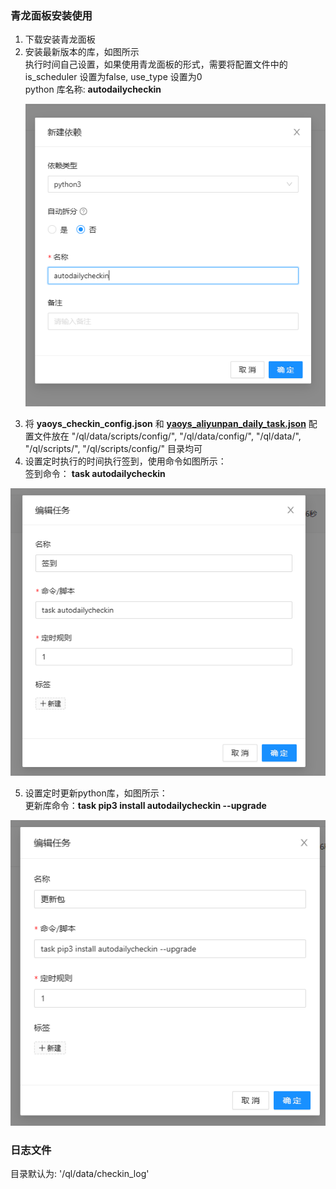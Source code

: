 ### 青龙面板安装使用

1. 下载安装青龙面板
2. 安装最新版本的库，如图所示</br>
   执行时间自己设置，如果使用青龙面板的形式，需要将配置文件中的 is_scheduler 设置为false, use_type 设置为0</br>
   python 库名称: **autodailycheckin**</br>
    <p align="center">
      <img src="images/qinglong_1.png"  alt=""/>
    </p>
3. 将 **yaoys_checkin_config.json** 和 **[yaoys_aliyunpan_daily_task.json](yaoys_aliyunpan_daily_task.json)**  配置文件放在
   "/ql/data/scripts/config/",
   "/ql/data/config/",
   "/ql/data/",
   "/ql/scripts/",
   "/ql/scripts/config/"
   目录均可
4. 设置定时执行的时间执行签到，使用命令如图所示：</br>
   签到命令： **task autodailycheckin**

  <p align="center">
    <img src="images/qinglong_2.png"  alt=""/>
  </p>

5. 设置定时更新python库，如图所示：</br>
   更新库命令：**task pip3 install autodailycheckin --upgrade**

  <p align="center">
    <img src="images/qinglong_3.png"  alt=""/>
  </p>

### 日志文件

目录默认为: '/ql/data/checkin_log'